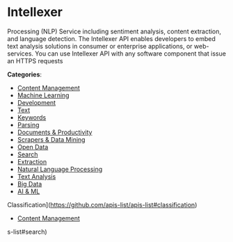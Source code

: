 # Intellexer


Processing (NLP) Service including sentiment analysis, content extraction, and language detection.  The Intellexer API enables developers to embed text analysis solutions in consumer or enterprise applications, or web-services.  You can use Intellexer API with any software component that issue an HTTPS requests



**Categories**:
- [Content Management](https://github.com/apis-list/apis-list#content-management)
- [Machine Learning](https://github.com/apis-list/apis-list#machine-learning)
- [Development](https://github.com/apis-list/apis-list#development)
- [Text](https://github.com/apis-list/apis-list#text)
- [Keywords](https://github.com/apis-list/apis-list#keywords)
- [Parsing](https://github.com/apis-list/apis-list#parsing)
- [Documents & Productivity](https://github.com/apis-list/apis-list#documents-and-productivity)
- [Scrapers & Data Mining](https://github.com/apis-list/apis-list#scrapers-and-data-mining)
- [Open Data](https://github.com/apis-list/apis-list#open-data)
- [Search](https://github.com/apis-list/apis-list#search)
- [Extraction](https://github.com/apis-list/apis-list#extraction)
- [Natural Language Processing](https://github.com/apis-list/apis-list#natural-language-processing)
- [Text Analysis](https://github.com/apis-list/apis-list#text-analysis)
- [Big Data](https://github.com/apis-list/apis-list#big-data)
- [AI & ML](https://github.com/apis-list/apis-list#ai-and-ml)



Classification](https://github.com/apis-list/apis-list#classification)
- [Content Management](https://github.com/apis-list/apis-list#content-management)



s-list#search)



